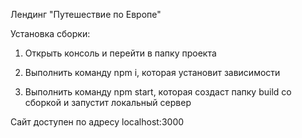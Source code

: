 Лендинг "Путешествие по Европе"

Установка сборки:

1. Открыть консоль и перейти в папку проекта

2. Выполнить команду npm i, которая установит зависимости

3. Выполнить команду npm start, которая создаст папку build со сборкой и запустит локальный сервер

Сайт доступен по адресу localhost:3000
